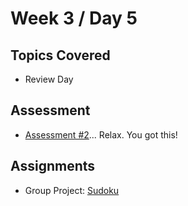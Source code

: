# Week 3 / Day 5

## Topics Covered
- Review Day

## Assessment
- [Assessment #2](https://github.com/papaplatoon/assessment-2)... Relax. You got this!

## Assignments
- Group Project: [Sudoku](https://github.com/papaplatoon/algo-sudoku)

